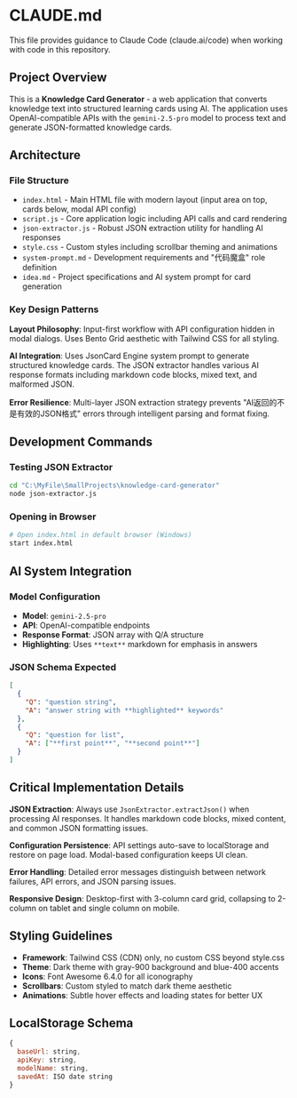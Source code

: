 # CLAUDE.md

This file provides guidance to Claude Code (claude.ai/code) when working with code in this repository.

## Project Overview

This is a **Knowledge Card Generator** - a web application that converts knowledge text into structured learning cards using AI. The application uses OpenAI-compatible APIs with the `gemini-2.5-pro` model to process text and generate JSON-formatted knowledge cards.

## Architecture

### File Structure
- `index.html` - Main HTML file with modern layout (input area on top, cards below, modal API config)
- `script.js` - Core application logic including API calls and card rendering
- `json-extractor.js` - Robust JSON extraction utility for handling AI responses
- `style.css` - Custom styles including scrollbar theming and animations
- `system-prompt.md` - Development requirements and "代码魔盒" role definition
- `idea.md` - Project specifications and AI system prompt for card generation

### Key Design Patterns

**Layout Philosophy**: Input-first workflow with API configuration hidden in modal dialogs. Uses Bento Grid aesthetic with Tailwind CSS for all styling.

**AI Integration**: Uses JsonCard Engine system prompt to generate structured knowledge cards. The JSON extractor handles various AI response formats including markdown code blocks, mixed text, and malformed JSON.

**Error Resilience**: Multi-layer JSON extraction strategy prevents "AI返回的不是有效的JSON格式" errors through intelligent parsing and format fixing.

## Development Commands

### Testing JSON Extractor
```bash
cd "C:\MyFile\SmallProjects\knowledge-card-generator"
node json-extractor.js
```

### Opening in Browser
```bash
# Open index.html in default browser (Windows)
start index.html
```

## AI System Integration

### Model Configuration
- **Model**: `gemini-2.5-pro`
- **API**: OpenAI-compatible endpoints
- **Response Format**: JSON array with Q/A structure
- **Highlighting**: Uses `**text**` markdown for emphasis in answers

### JSON Schema Expected
```json
[
  {
    "Q": "question string",
    "A": "answer string with **highlighted** keywords"
  },
  {
    "Q": "question for list",
    "A": ["**first point**", "**second point**"]
  }
]
```

## Critical Implementation Details

**JSON Extraction**: Always use `JsonExtractor.extractJson()` when processing AI responses. It handles markdown code blocks, mixed content, and common JSON formatting issues.

**Configuration Persistence**: API settings auto-save to localStorage and restore on page load. Modal-based configuration keeps UI clean.

**Error Handling**: Detailed error messages distinguish between network failures, API errors, and JSON parsing issues.

**Responsive Design**: Desktop-first with 3-column card grid, collapsing to 2-column on tablet and single column on mobile.

## Styling Guidelines

- **Framework**: Tailwind CSS (CDN) only, no custom CSS beyond style.css
- **Theme**: Dark theme with gray-900 background and blue-400 accents
- **Icons**: Font Awesome 6.4.0 for all iconography
- **Scrollbars**: Custom styled to match dark theme aesthetic
- **Animations**: Subtle hover effects and loading states for better UX

## LocalStorage Schema
```javascript
{
  baseUrl: string,
  apiKey: string,
  modelName: string,
  savedAt: ISO date string
}
```